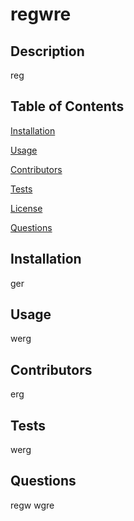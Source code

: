 # regwre

## Description
reg

## Table of Contents 

[Installation](#installation)

[Usage](#usage)

[Contributors](#contributors)

[Tests](#tests)

[License](#license)

[Questions](#questions)



## Installation
ger


## Usage
werg


## Contributors
erg


## Tests
werg


## Questions
regw
wgre